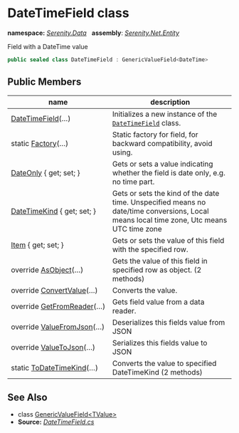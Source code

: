 # DateTimeField class
**namespace:** *[Serenity.Data](../README.md#serenity.data-namespace)*   **assembly**: *[Serenity.Net.Entity](../README.md)*

Field with a DateTime value

```csharp
public sealed class DateTimeField : GenericValueField<DateTime>
```

## Public Members

| name | description |
| --- | --- |
| [DateTimeField](DateTimeField/DateTimeField.md)(…) | Initializes a new instance of the [`DateTimeField`](DateTimeField.md) class. |
| static [Factory](DateTimeField/Factory.md)(…) | Static factory for field, for backward compatibility, avoid using. |
| [DateOnly](DateTimeField/DateOnly.md) { get; set; } | Gets or sets a value indicating whether the field is date only, e.g. no time part. |
| [DateTimeKind](DateTimeField/DateTimeKind.md) { get; set; } | Gets or sets the kind of the date time. Unspecified means no date/time conversions, Local means local time zone, Utc means UTC time zone |
| [Item](DateTimeField/Item.md) { get; set; } | Gets or sets the value of this field with the specified row. |
| override [AsObject](DateTimeField/AsObject.md)(…) | Gets the value of this field in specified row as object. (2 methods) |
| override [ConvertValue](DateTimeField/ConvertValue.md)(…) | Converts the value. |
| override [GetFromReader](DateTimeField/GetFromReader.md)(…) | Gets field value from a data reader. |
| override [ValueFromJson](DateTimeField/ValueFromJson.md)(…) | Deserializes this fields value from JSON |
| override [ValueToJson](DateTimeField/ValueToJson.md)(…) | Serializes this fields value to JSON |
| static [ToDateTimeKind](DateTimeField/ToDateTimeKind.md)(…) | Converts the value to specified DateTimeKind (2 methods) |

## See Also

* class [GenericValueField&lt;TValue&gt;](GenericValueField-1.md)
* **Source:** *[DateTimeField.cs](https://github.com/serenity-is/Serenity/blob/master/src/Serenity.Net.Entity/FieldTypes/DateTimeField.cs)*